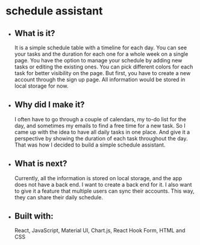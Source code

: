 # schedule assistant

- ## What is it?

    It is a simple schedule table with a timeline for each day. You can see your tasks and the duration for each one for a whole week on a single page. You have the option to manage your schedule by adding new tasks or editing the existing ones. You can pick different colors for each task for better visibility on the page. But first, you have to create a new account through the sign up page. All information would be stored in local storage for now.

- ## Why did I make it?

    I often have to go through a couple of calendars, my to-do list for the day, and sometimes my emails to find a free time for a new task. So I came up with the idea to have all daily tasks in one place. And give it a perspective by showing the duration of each task throughout the day. That was how I decided to build a simple schedule assistant.
    
- ## What is next?

    Currently, all the information is stored on local storage, and the app does not have a back end. I want to create a back end for it. I also want to give it a feature that multiple users can sync their accounts. This way, they can share their daily schedule.
    
- ## Built with:

    React, JavaScript, Material UI, Chart.js, React Hook Form, HTML and CSS
